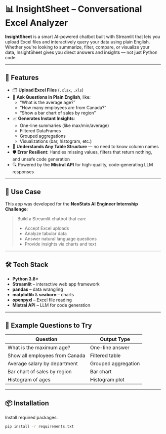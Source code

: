 # 📊 InsightSheet – Conversational Excel Analyzer

**InsightSheet** is a smart AI-powered chatbot built with Streamlit that lets you upload Excel files and interactively query your data using plain English. Whether you're looking to summarize, filter, compare, or visualize your data, InsightSheet gives you direct answers and insights — not just Python code.

---

## 🚀 Features

- 🗂 **Upload Excel Files** (`.xlsx`, `.xls`)
- 💬 **Ask Questions in Plain English**, like:
  - “What is the average age?”
  - “How many employees are from Canada?”
  - “Show a bar chart of sales by region”
- 📈 **Generates Instant Insights**:
  - One-line summaries (like max/min/average)
  - Filtered DataFrames
  - Grouped aggregations
  - Visualizations (bar, histogram, etc.)
- 🧠 **Understands Any Table Structure** — no need to know column names
- 🛡️ **Error Resilient**: Handles missing values, filters that return nothing, and unsafe code generation
- 🔍 Powered by the **Mistral API** for high-quality, code-generating LLM responses

---

## 🧠 Use Case

This app was developed for the **NeoStats AI Engineer Internship Challenge**:

> Build a Streamlit chatbot that can:
> - Accept Excel uploads
> - Analyze tabular data
> - Answer natural language questions
> - Provide insights via charts and text

---

## 🛠️ Tech Stack

- **Python 3.8+**
- **Streamlit** – interactive web app framework
- **pandas** – data wrangling
- **matplotlib** & **seaborn** – charts
- **openpyxl** – Excel file reading
- **Mistral API** – LLM for code generation

---

## 🧪 Example Questions to Try

| Question                                  | Output Type         |
|-------------------------------------------|----------------------|
| What is the maximum age?                  | One-line answer      |
| Show all employees from Canada            | Filtered table       |
| Average salary by department              | Grouped aggregation  |
| Bar chart of sales by region              | Bar chart            |
| Histogram of ages                         | Histogram plot       |

---

## 📦 Installation

Install required packages:

```bash
pip install -r requirements.txt
